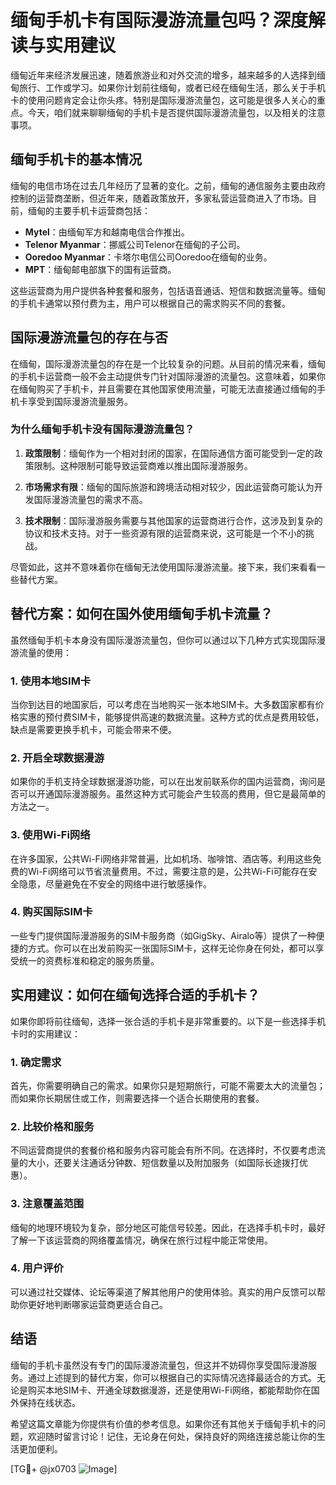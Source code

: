 # 缅甸手机卡有国际漫游流量包吗？深度解读与实用建议

缅甸近年来经济发展迅速，随着旅游业和对外交流的增多，越来越多的人选择到缅甸旅行、工作或学习。如果你计划前往缅甸，或者已经在缅甸生活，那么关于手机卡的使用问题肯定会让你头疼。特别是国际漫游流量包，这可能是很多人关心的重点。今天，咱们就来聊聊缅甸的手机卡是否提供国际漫游流量包，以及相关的注意事项。

## 缅甸手机卡的基本情况

缅甸的电信市场在过去几年经历了显著的变化。之前，缅甸的通信服务主要由政府控制的运营商垄断，但近年来，随着政策放开，多家私营运营商进入了市场。目前，缅甸的主要手机卡运营商包括：

- **Mytel**：由缅甸军方和越南电信合作推出。
- **Telenor Myanmar**：挪威公司Telenor在缅甸的子公司。
- **Ooredoo Myanmar**：卡塔尔电信公司Ooredoo在缅甸的业务。
- **MPT**：缅甸邮电部旗下的国有运营商。

这些运营商为用户提供各种套餐和服务，包括语音通话、短信和数据流量等。缅甸的手机卡通常以预付费为主，用户可以根据自己的需求购买不同的套餐。

## 国际漫游流量包的存在与否

在缅甸，国际漫游流量包的存在是一个比较复杂的问题。从目前的情况来看，缅甸的手机卡运营商一般不会主动提供专门针对国际漫游的流量包。这意味着，如果你在缅甸购买了手机卡，并且需要在其他国家使用流量，可能无法直接通过缅甸的手机卡享受到国际漫游流量服务。

### 为什么缅甸手机卡没有国际漫游流量包？

1. **政策限制**：缅甸作为一个相对封闭的国家，在国际通信方面可能受到一定的政策限制。这种限制可能导致运营商难以推出国际漫游服务。
   
2. **市场需求有限**：缅甸的国际旅游和跨境活动相对较少，因此运营商可能认为开发国际漫游流量包的需求不高。

3. **技术限制**：国际漫游服务需要与其他国家的运营商进行合作，这涉及到复杂的协议和技术支持。对于一些资源有限的运营商来说，这可能是一个不小的挑战。

尽管如此，这并不意味着你在缅甸无法使用国际漫游流量。接下来，我们来看看一些替代方案。

## 替代方案：如何在国外使用缅甸手机卡流量？

虽然缅甸手机卡本身没有国际漫游流量包，但你可以通过以下几种方式实现国际漫游流量的使用：

### 1. 使用本地SIM卡

当你到达目的地国家后，可以考虑在当地购买一张本地SIM卡。大多数国家都有价格实惠的预付费SIM卡，能够提供高速的数据流量。这种方式的优点是费用较低，缺点是需要更换手机卡，可能会带来不便。

### 2. 开启全球数据漫游

如果你的手机支持全球数据漫游功能，可以在出发前联系你的国内运营商，询问是否可以开通国际漫游服务。虽然这种方式可能会产生较高的费用，但它是最简单的方法之一。

### 3. 使用Wi-Fi网络

在许多国家，公共Wi-Fi网络非常普遍，比如机场、咖啡馆、酒店等。利用这些免费的Wi-Fi网络可以节省流量费用。不过，需要注意的是，公共Wi-Fi可能存在安全隐患，尽量避免在不安全的网络中进行敏感操作。

### 4. 购买国际SIM卡

一些专门提供国际漫游服务的SIM卡服务商（如GigSky、Airalo等）提供了一种便捷的方式。你可以在出发前购买一张国际SIM卡，这样无论你身在何处，都可以享受统一的资费标准和稳定的服务质量。

## 实用建议：如何在缅甸选择合适的手机卡？

如果你即将前往缅甸，选择一张合适的手机卡是非常重要的。以下是一些选择手机卡时的实用建议：

### 1. 确定需求

首先，你需要明确自己的需求。如果你只是短期旅行，可能不需要太大的流量包；而如果你长期居住或工作，则需要选择一个适合长期使用的套餐。

### 2. 比较价格和服务

不同运营商提供的套餐价格和服务内容可能会有所不同。在选择时，不仅要考虑流量的大小，还要关注通话分钟数、短信数量以及附加服务（如国际长途拨打优惠）。

### 3. 注意覆盖范围

缅甸的地理环境较为复杂，部分地区可能信号较差。因此，在选择手机卡时，最好了解一下该运营商的网络覆盖情况，确保在旅行过程中能正常使用。

### 4. 用户评价

可以通过社交媒体、论坛等渠道了解其他用户的使用体验。真实的用户反馈可以帮助你更好地判断哪家运营商更适合自己。

## 结语

缅甸的手机卡虽然没有专门的国际漫游流量包，但这并不妨碍你享受国际漫游服务。通过上述提到的替代方案，你可以根据自己的实际情况选择最适合的方式。无论是购买本地SIM卡、开通全球数据漫游，还是使用Wi-Fi网络，都能帮助你在国外保持在线状态。

希望这篇文章能为你提供有价值的参考信息。如果你还有其他关于缅甸手机卡的问题，欢迎随时留言讨论！记住，无论身在何处，保持良好的网络连接总能让你的生活更加便利。

[TG💪+ @jx0703 ![Image](https://github.com/user-attachments/assets/dbca1d08-cadb-493c-b0ec-ad6f7a83f270)]